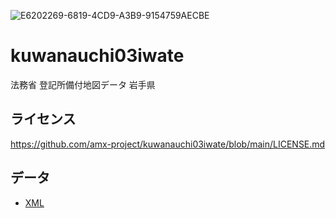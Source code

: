 ![E6202269-6819-4CD9-A3B9-9154759AECBE](https://user-images.githubusercontent.com/416977/214224396-1641ca02-c7f5-4dc7-9d4e-380fe4983312.jpeg)

# kuwanauchi03iwate
法務省 登記所備付地図データ 岩手県

## ライセンス
https://github.com/amx-project/kuwanauchi03iwate/blob/main/LICENSE.md

## データ
* [XML](https://github.com/amx-project/kuwanauchi03iwate/tree/main/xml)
